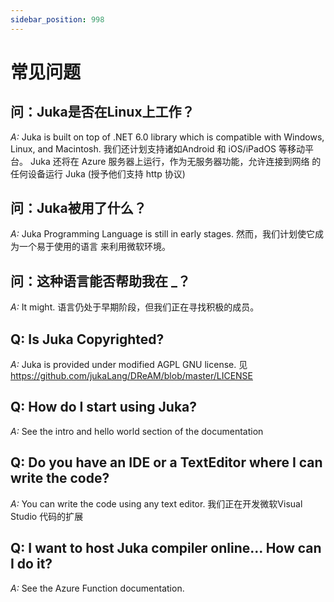 ```yaml
---
sidebar_position: 998
---
```


# 常见问题

## 问：Juka是否在Linux上工作？
*A:* Juka is built on top of .NET 6.0 library which is compatible with Windows, Linux, and Macintosh. 我们还计划支持诸如Android 和 iOS/iPadOS 等移动平台。 Juka 还将在 Azure 服务器上运行，作为无服务器功能，允许连接到网络 的任何设备运行 Juka (授予他们支持 http 协议)

## 问：Juka被用了什么？
*A:* Juka Programming Language is still in early stages. 然而，我们计划使它成为一个易于使用的语言 来利用微软环境。

## 问：这种语言能否帮助我在 _？
*A:* It might. 语言仍处于早期阶段，但我们正在寻找积极的成员。


## Q: Is Juka Copyrighted?
*A:* Juka is provided under modified AGPL GNU license. 见 https://github.com/jukaLang/DReAM/blob/master/LICENSE

## Q: How do I start using Juka?
*A:* See the intro and hello world section of the documentation

## Q: Do you have an IDE or a TextEditor where I can write the code?
*A:* You can write the code using any text editor. 我们正在开发微软Visual Studio 代码的扩展

## Q: I want to host Juka compiler online... How can I do it?
*A:* See the Azure Function documentation.